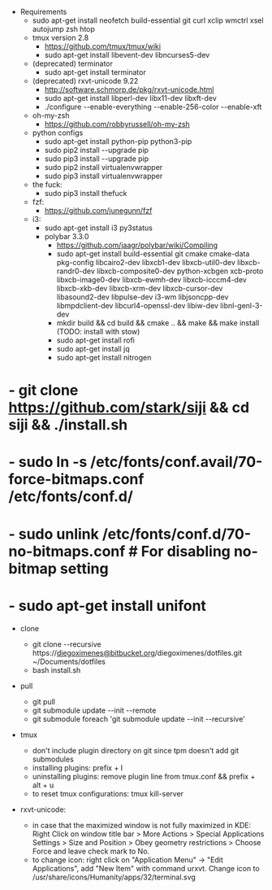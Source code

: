 - Requirements  
    - sudo apt-get install neofetch build-essential git curl xclip wmctrl xsel autojump zsh htop  
    - tmux version 2.8  
        - https://github.com/tmux/tmux/wiki  
        - sudo apt-get install libevent-dev libncurses5-dev  
    - (deprecated) terminator  
        - sudo apt-get install terminator  
    - (deprecated) rxvt-unicode 9.22  
        - http://software.schmorp.de/pkg/rxvt-unicode.html  
        - sudo apt-get install libperl-dev libx11-dev libxft-dev  
        - ./configure --enable-everything --enable-256-color --enable-xft  
    - oh-my-zsh  
        - https://github.com/robbyrussell/oh-my-zsh  
    - python configs  
        - sudo apt-get install python-pip python3-pip  
        - sudo pip2 install --upgrade pip  
        - sudo pip3 install --upgrade pip  
        - sudo pip2 install virtualenvwrapper  
        - sudo pip3 install virtualenvwrapper  
    - the fuck:  
        - sudo pip3 install thefuck  
    - fzf:  
        - https://github.com/junegunn/fzf  
    - i3:  
        - sudo apt-get install i3 py3status  
        - polybar 3.3.0  
            - https://github.com/jaagr/polybar/wiki/Compiling  
            - sudo apt-get install build-essential git cmake cmake-data pkg-config libcairo2-dev libxcb1-dev libxcb-util0-dev libxcb-randr0-dev libxcb-composite0-dev python-xcbgen xcb-proto libxcb-image0-dev libxcb-ewmh-dev libxcb-icccm4-dev libxcb-xkb-dev libxcb-xrm-dev libxcb-cursor-dev libasound2-dev libpulse-dev i3-wm libjsoncpp-dev libmpdclient-dev libcurl4-openssl-dev libiw-dev libnl-genl-3-dev  
            - mkdir build && cd build && cmake .. && make && make install (TODO: install with stow)  
            - sudo apt-get install rofi
            - sudo apt-get install jq  
            - sudo apt-get install nitrogen  
#            - git clone https://github.com/stark/siji && cd siji && ./install.sh  
# - sudo ln -s /etc/fonts/conf.avail/70-force-bitmaps.conf /etc/fonts/conf.d/  
#            - sudo unlink /etc/fonts/conf.d/70-no-bitmaps.conf # For disabling no-bitmap setting  
#            - sudo apt-get install unifont  

- clone  
    - git clone --recursive https://diegoximenes@bitbucket.org/diegoximenes/dotfiles.git ~/Documents/dotfiles  
    - bash install.sh  

- pull  
    - git pull  
    - git submodule update --init --remote  
    - git submodule foreach 'git submodule update --init --recursive'  

- tmux  
    - don't include plugin directory on git since tpm doesn't add git submodules  
    - installing plugins: prefix + I  
    - uninstalling plugins: remove plugin line from tmux.conf && 
    prefix + alt + u  
    - to reset tmux configurations: tmux kill-server  

- rxvt-unicode:  
    - in case that the maximized window is not fully maximized in KDE: 
    Right Click on 
    window title bar > More Actions > Special Applications Settings > Size and 
    Position > Obey geometry restrictions > Choose Force and leave check mark 
    to No.  
    - to change icon: right click on "Application Menu" -> "Edit Applications",
    add "New Item" with command urxvt. Change icon to 
    /usr/share/icons/Humanity/apps/32/terminal.svg    
